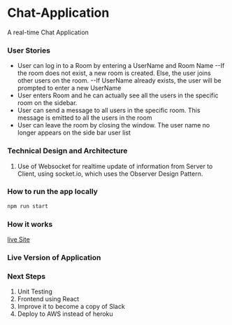 # Chat-Application

A real-time Chat Application

### User Stories

- User can log in to a Room by entering a UserName and Room Name
--If the room does not exist, a new room is created. Else, the user joins other users on the room. 
--If UserName already exists, the user will be prompted to enter a new UserName
- User enters Room and he can actually see all the users in the specific room on the sidebar. 
- User can send a message to all users in the specific room. This message is emitted to all the users in the room
- User can leave the room by closing the window. The user name no longer appears on the side bar user list


### Technical Design and Architecture
1. Use of Websocket for realtime update of information from Server to Client, using socket.io, which uses the Observer Design Pattern.

### How to run the app locally
```sh
npm run start
```

### How it works 
[live Site](https://vc-node-chat-app-heroku.herokuapp.com/)

### Live Version of Application


### Next Steps
1. Unit Testing
2. Frontend using React
3. Improve it to become a copy of Slack
5. Deploy to AWS instead of heroku




